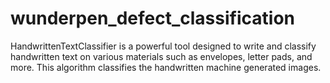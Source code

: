 # wunderpen_defect_classification
HandwrittenTextClassifier is a powerful tool designed to write and classify handwritten text on various materials such as envelopes, letter pads, and more. This algorithm classifies the handwritten machine generated images. 
